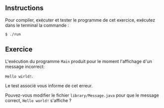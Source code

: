 
Instructions
--------------------------------------------------------------------------------

Pour compiler, exécuter et tester le programme de cet exercice, 
exécutez dans le terminal la commande :

    $ ./run


Exercice
--------------------------------------------------------------------------------

L'exécution du programme `Main` produit pour le moment l'affichage d'un message 
incorrect:

`Hello wirld!`.

Le test associé vous informe de cet erreur.

Pouvez-vous modifier le fichier `library/Message.java` pour que le message 
correct, `Hello world!` s'affiche ?
    